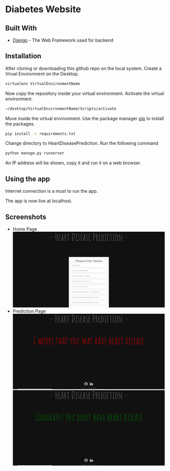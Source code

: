# Diabetes Website


## Built With
* [Django](https://www.djangoproject.com/) - The Web Framework used for backend



## Installation
After cloning or downloading this github repo on the local system. 
Create a Virual Environment on the Desktop.
```bash
virtualenv VirtualEnvironmentName
```
Now copy the repository inside your virtual environment.
Activate the virtual environment.
```bash
~/desktop/VirtualEnvironmentName/Scripts/activate
```
Move inside the virtual environment.
Use the package manager [pip](https://pip.pypa.io/en/stable/) to install the packages.
```bash
pip install -r requirements.txt
```

Change directory to HeartDiseasePrediction.
Run the following command
```bash
python manage.py runserver
```
An IP address will be shown, copy it and run it on a web browser.

## Using the app
Internet connection is a must to run the app.

The app is now live at localhost.

## Screenshots
* Home Page
![homepage](https://github.com/faiz-hasan11/HeartDiseasePredictionWebsite/blob/master/Screenshots/HomePage.png)
* Prediction Page
![Have Diease](https://github.com/faiz-hasan11/HeartDiseasePredictionWebsite/blob/master/Screenshots/HaveDisease.png)
![Dont Have Diease](https://github.com/faiz-hasan11/HeartDiseasePredictionWebsite/blob/master/Screenshots/DontHaveDisease.png)


